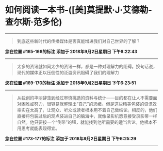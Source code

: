 # 如何阅读一本书-([美]莫提默·J·艾德勒-查尔斯·范多伦)

---

> 到底这些新时代的传播媒体是否真能增进我们对自己世界的了解？

**您在位置 #165-166的标注** **添加于 2018年9月2日星期日 下午6:22:43**

---

> 太多的资讯就如同太少的资讯一样，都是一种对理解力的阻碍。换句话说，现代的媒体正以压倒性的泛滥资讯阻碍了我们的理解力

**您在位置 #169-170的标注** **添加于 2018年9月2日星期日 下午6:23:51**

---

> 从独创的华丽辞藻到经过审慎挑选的资料与统计——目的都在让人不需要面对困难或努力，很容易就整理出“自己”的思绪。但是这些精美包装的资讯效率实在太高了，让观众、听众或读者根本用不着自己做结论。相反的，他们直接将包装过后的观点装进自己的脑海中，就像录影机愿意接受录影带一样自然。他只要按一个“倒带”的钮，就能找到他所需要的适当言论。他根本不用思考就能表现得宜。

**您在位置 #173-177的标注** **添加于 2018年9月2日星期日 下午6:25:29**

---

